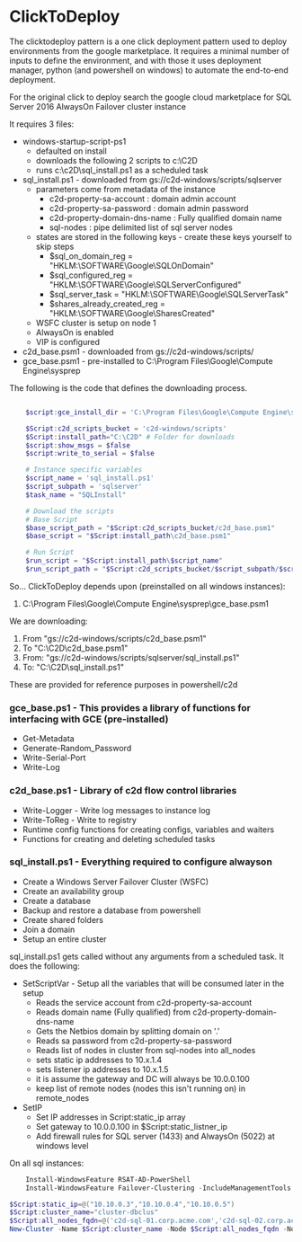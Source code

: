 # ClickToDeploy

The clicktodeploy pattern is a one click deployment pattern used to deploy environments from the google marketplace.  It requires a minimal number of inputs to define the environment, and with those it uses deployment manager, python (and powershell on windows) to automate the end-to-end deployment.

For the original click to deploy search the google cloud marketplace for SQL Server 2016 AlwaysOn Failover cluster instance

It requires 3 files:
  * windows-startup-script-ps1 
    * defaulted on install 
    * downloads the following 2 scripts to c:\C2D
    * runs c:\c2D\sql_install.ps1 as a scheduled task
  * sql_install.ps1 - downloaded from gs://c2d-windows/scripts/sqlserver
    * parameters come from metadata of the instance
      * c2d-property-sa-account       : domain admin account
      * c2d-property-sa-password      : domain admin password
      * c2d-property-domain-dns-name  : Fully qualified domain name
      * sql-nodes                     : pipe delimited list of sql server nodes
    * states are stored in the following keys - create these keys yourself to skip steps
      * $sql_on_domain_reg = "HKLM:\SOFTWARE\Google\SQLOnDomain" 
      * $sql_configured_reg = "HKLM:\SOFTWARE\Google\SQLServerConfigured"
      * $sql_server_task = "HKLM:\SOFTWARE\Google\SQLServerTask"
      * $shares_already_created_reg = "HKLM:\SOFTWARE\Google\SharesCreated"
    * WSFC cluster is setup on node 1
    * AlwaysOn is enabled
    * VIP is configured
  * c2d_base.psm1 - downloaded from gs://c2d-windows/scripts/
  * gce_base.psm1 - pre-installed to C:\Program Files\Google\Compute Engine\sysprep

  The following is the code that defines the downloading process.

``` Powershell

    $script:gce_install_dir = 'C:\Program Files\Google\Compute Engine\sysprep'

    $Script:c2d_scripts_bucket = 'c2d-windows/scripts'
    $Script:install_path="C:\C2D" # Folder for downloads
    $script:show_msgs = $false
    $script:write_to_serial = $false

    # Instance specific variables
    $script_name = 'sql_install.ps1'
    $script_subpath = 'sqlserver'
    $task_name = "SQLInstall"

    # Download the scripts
    # Base Script
    $base_script_path = "$Script:c2d_scripts_bucket/c2d_base.psm1"
    $base_script = "$Script:install_path\c2d_base.psm1"

    # Run Script
    $run_script = "$Script:install_path\$script_name"
    $run_script_path = "$Script:c2d_scripts_bucket/$script_subpath/$script_name"
```

So...
ClickToDeploy depends upon (preinstalled on all windows instances):
1. C:\Program Files\Google\Compute Engine\sysprep\gce_base.psm1

We are downloading:
1. From "gs://c2d-windows/scripts/c2d_base.psm1"
2. To "C:\C2D\c2d_base.psm1"
3. From: "gs://c2d-windows/scripts/sqlserver/sql_install.ps1"
4. To: "C:\C2D\sql_install.ps1"

These are provided for reference purposes in powershell/c2d

### gce_base.ps1 - This provides a library of functions for interfacing with GCE (pre-installed)
   * Get-Metadata
   * Generate-Random_Password
   * Write-Serial-Port
   * Write-Log

### c2d_base.ps1 - Library of c2d flow control libraries
  * Write-Logger - Write log messages to instance log
  * Write-ToReg - Write to registry
  * Runtime config functions for creating configs, variables and waiters
  * Functions for creating and deleting scheduled tasks

### sql_install.ps1 - Everything required to configure alwayson
  * Create a Windows Server Failover Cluster (WSFC)
  * Create an availability group
  * Create a database
  * Backup and restore a database from powershell
  * Create shared folders
  * Join a domain
  * Setup an entire cluster

sql_install.ps1 gets called without any arguments from a scheduled task. It does the following:
  * SetScriptVar - Setup all the variables that will be consumed later in the setup
    * Reads the service account from c2d-property-sa-account
    * Reads domain name (Fully qualified) from c2d-property-domain-dns-name
    * Gets the Netbios domain by splitting domain on '.'
    * Reads sa password from c2d-property-sa-password
    * Reads list of nodes in cluster from sql-nodes into all_nodes
    * sets static ip addresses to 10.x.1.4
    * sets listener ip addresses to 10.x.1.5
    * it is assume the gateway and DC will always be 10.0.0.100
    * keep list of remote nodes (nodes this isn't running on) in remote_nodes
  * SetIP 
    * Set IP addresses in Script:static_ip array
    * Set gateway to 10.0.0.100 in $Script:static_listner_ip
    * Add firewall rules for SQL server (1433) and AlwaysOn (5022) at windows level

On all sql instances:
``` Powershell
    Install-WindowsFeature RSAT-AD-PowerShell
    Install-WindowsFeature Failover-Clustering -IncludeManagementTools
```

``` Powershell
$Script:static_ip=@("10.10.0.3","10.10.0.4","10.10.0.5")
$Script:cluster_name="cluster-dbclus"
$Script:all_nodes_fqdn=@('c2d-sql-01.corp.acme.com','c2d-sql-02.corp.acme.com','c2d-sql-03.corp.acme.com')
New-Cluster -Name $Script:cluster_name -Node $Script:all_nodes_fqdn -NoStorage -StaticAddress $Script:static_ip

```
